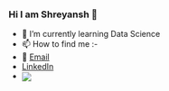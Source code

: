 ### Hi I am Shreyansh 👋
- 🌱 I’m currently learning Data Science
- 📫 How to find me :-
- :office: [Email](shreyanshgupta208@gmail.com)
- [LinkedIn](https://www.linkedin.com/in/shrey208/)
- <img align="center" src="https://github-readme-stats.vercel.app/api/<CARD_TYPE>/?username=shrey208" />
<!--
**Shrey208/Shrey208** is a ✨ _special_ ✨ repository because its `README.md` (this file) appears on your GitHub profile.

Here are some ideas to get you started:

- 🔭 I’m currently working on ...
- 🌱 I’m currently learning Data Science
- 👯 I’m looking to collaborate on ...
- 🤔 I’m looking for help with ...
- 💬 Ask me about ...
- 😄 Pronouns: ...
- ⚡ Fun fact: ...
-->
